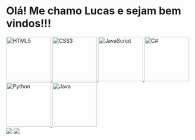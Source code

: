 # Olá! Me chamo Lucas e sejam bem vindos!!!

<table>
  <a href="https://github.com/DevLucxs">
  <img src="https://img.icons8.com/color/2x/html-5.png" width="120" alt="HTML5">
  <img src="https://img.icons8.com/color/2x/css3.png" width="120" alt="CSS3">
  <img src="https://static.vecteezy.com/system/resources/previews/027/127/463/non_2x/javascript-logo-javascript-icon-transparent-free-png.png" width="120" alt="JavaScript">
  <img src = "https://upload.wikimedia.org/wikipedia/commons/4/4f/Csharp_Logo.png" width="120" alt="C#">
  <img src = "https://img.icons8.com/color/512/python.png" width="120" alt="Python">
  <img src = "https://cdn.iconscout.com/icon/free/png-256/free-java-icon-svg-png-download-1174953.png?f=webp" width="120" alt="Java"
</table>

<div> 
  <a href = "mailto: lucas.limoliveir@gmail.com"><img src="https://img.shields.io/badge/-Gmail-%23333?style=for-the-badge&logo=gmail&logoColor=red" target="_blank"></a>
  <a href="https://www.linkedin.com/in/DevLucxs/" target="_blank"><img src="https://img.shields.io/badge/-LinkedIn-%230077B5?style=for-the-badge&logo=linkedin&logoColor=white" target="_blank"></a> 
</div>
